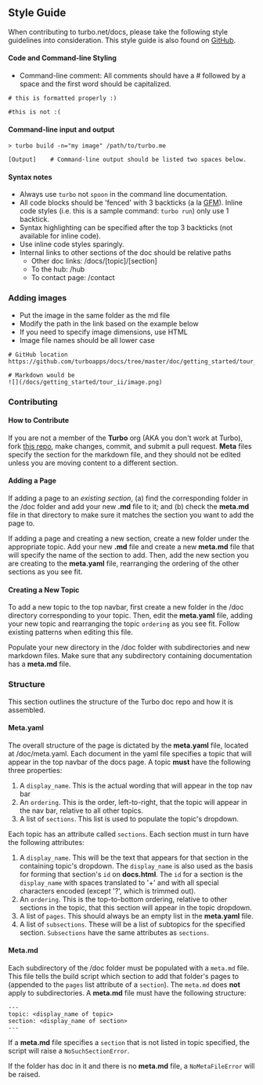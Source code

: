## Style Guide

When contributing to turbo.net/docs, please take the following style guidelines into consideration. This style guide is also found on [GitHub](https://github.com/turboapps/docs).

#### Code and Command-line Styling

- Command-line comment: All comments should have a # followed by a space and the first word should be capitalized.

```
# this is formatted properly :)

#this is not :( 
```

#### Command-line input and output

```
> turbo build -n="my image" /path/to/turbo.me

[Output]	# Command-line output should be listed two spaces below.
```

#### Syntax notes

- Always use `turbo` not `spoon` in the command line documentation.
- All code blocks should be 'fenced' with 3 backticks (a la [GFM](http://github.com/github-flavored-markdown)). Inline code styles (i.e. this is a sample command: `turbo run`) only use 1 backtick.
- Syntax highlighting can be specified after the top 3 backticks (not available for inline code). 
- Use inline code styles sparingly.
- Internal links to other sections of the doc should be relative paths
	* Other doc links: /docs/[topic]/[section]
	* To the hub: /hub
	* To contact page: /contact

### Adding images

- Put the image in the same folder as the md file
- Modify the path in the link based on the example below
- If you need to specify image dimensions, use HTML
- Image file names should be all lower case

```
# GitHub location
https://github.com/turboapps/docs/tree/master/doc/getting_started/tour_ii/image.png

# Markdown would be
![](/docs/getting_started/tour_ii/image.png)
```

### Contributing 

#### How to Contribute

If you are not a member of the **Turbo** org (AKA you don't work at Turbo), fork [this repo](https://github.com/turboapps/docs), make changes, commit, and submit a pull request. **Meta** files specify the section for the markdown file, and they should not be edited unless you are moving content to a different section.

#### Adding a Page

If adding a page to an *existing section*, (a) find the corresponding folder in the /doc folder and add your new **.md** file to it; and (b) check the **meta.md** file in that directory to make sure it matches the section you want to add the page to. 

If adding a page and creating a new section, create a new folder under the appropriate topic. Add your new **.md** file and create a new **meta.md** file that will specify the name of the section to add. Then, add the new section you are creating to the **meta.yaml** file, rearranging the ordering of the other sections as you see fit. 

#### Creating a New Topic

To add a new topic to the top navbar, first create a new folder in the /doc directory corresponding to your topic. Then, edit the **meta.yaml** file, adding your new topic and rearranging the topic `ordering` as you see fit. Follow existing patterns when editing this file. 

Populate your new directory in the /doc folder with subdirectories and new markdown files. Make sure that any subdirectory containing documentation has a **meta.md** file. 

### Structure

This section outlines the structure of the Turbo doc repo and how it is assembled.

#### Meta.yaml

The overall structure of the page is dictated by the **meta.yaml** file, located at /doc/meta.yaml.
Each document in the yaml file specifies a topic that will appear in the top navbar of the docs page. A topic **must** have the following three properties:

1. A `display_name`. This is the actual wording that will appear in the top nav bar
2. An `ordering`. This is the order, left-to-right, that the topic will appear in the nav bar, relative to all other topics. 
3. A list of `sections`. This list is used to populate the topic's dropdown. 

Each topic has an attribute called `sections`. Each section must in turn have the following attributes: 

1. A `display_name`. This will be the text that appears for that section in the containing topic's dropdown. The `display_name` is also used as the basis for forming that section's `id` on **docs.html**. The `id` for a section is the `display_name` with spaces translated to '+' and with all special characters encoded (except '?', which is trimmed out). 
2. An `ordering`. This is the top-to-bottom ordering, relative to other sections in the topic, that this section will appear in the topic dropdown.
3. A list of `pages`. This should always be an empty list in the **meta.yaml** file.
4. A list of `subsections`. These will be a list of subtopics for the specified section. `Subsections` have the same attributes as `sections`. 

#### Meta.md

Each subdirectory of the /doc folder must be populated with a `meta.md` file. This file tells the build script which section to add that folder's pages to (appended to the `pages` list attribute of a `section`). The `meta.md` does **not** apply to subdirectories. A **meta.md** file must have the following structure: 

	---
	topic: <display_name of topic>
	section: <display_name of section>
	---

If a **meta.md** file specifies a `section` that is not listed in topic specified, the script will raise a `NoSuchSectionError`. 

If the folder has doc in it and there is no **meta.md** file, a `NoMetaFileError` will be raised. 
